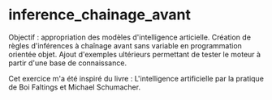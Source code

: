 # inference_chainage_avant
Objectif : appropriation des modèles d'intelligence articielle.
Création de règles d'inférences à chaînage avant sans variable en programmation orientée objet. 
Ajout d'exemples ultérieurs permettant de tester le moteur à partir d'une base de connaissance.

Cet exercice m'a été inspiré du livre : L'intelligence artificielle par la pratique de Boi Faltings et Michael Schumacher.
